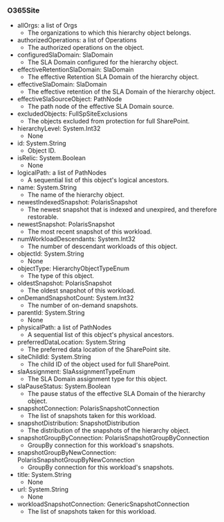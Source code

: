 ### O365Site
- allOrgs: a list of Orgs
  - The organizations to which this hierarchy object belongs.
- authorizedOperations: a list of Operations
  - The authorized operations on the object.
- configuredSlaDomain: SlaDomain
  - The SLA Domain configured for the hierarchy object.
- effectiveRetentionSlaDomain: SlaDomain
  - The effective Retention SLA Domain of the hierarchy object.
- effectiveSlaDomain: SlaDomain
  - The effective retention of the SLA Domain of the hierarchy object.
- effectiveSlaSourceObject: PathNode
  - The path node of the effective SLA Domain source.
- excludedObjects: FullSpSiteExclusions
  - The objects excluded from protection for full SharePoint.
- hierarchyLevel: System.Int32
  - None
- id: System.String
  - Object ID.
- isRelic: System.Boolean
  - None
- logicalPath: a list of PathNodes
  - A sequential list of this object's logical ancestors.
- name: System.String
  - The name of the hierarchy object.
- newestIndexedSnapshot: PolarisSnapshot
  - The newest snapshot that is indexed and unexpired, and therefore restorable.
- newestSnapshot: PolarisSnapshot
  - The most recent snapshot of this workload.
- numWorkloadDescendants: System.Int32
  - The number of descendant workloads of this object.
- objectId: System.String
  - None
- objectType: HierarchyObjectTypeEnum
  - The type of this object.
- oldestSnapshot: PolarisSnapshot
  - The oldest snapshot of this workload.
- onDemandSnapshotCount: System.Int32
  - The number of on-demand snapshots.
- parentId: System.String
  - None
- physicalPath: a list of PathNodes
  - A sequential list of this object's physical ancestors.
- preferredDataLocation: System.String
  - The preferred data location of the SharePoint site.
- siteChildId: System.String
  - The child ID of the object used for full SharePoint.
- slaAssignment: SlaAssignmentTypeEnum
  - The SLA Domain assignment type for this object.
- slaPauseStatus: System.Boolean
  - The pause status of the effective SLA Domain of the hierarchy object.
- snapshotConnection: PolarisSnapshotConnection
  - The list of snapshots taken for this workload.
- snapshotDistribution: SnapshotDistribution
  - The distribution of the snapshots of the hierarchy object.
- snapshotGroupByConnection: PolarisSnapshotGroupByConnection
  - GroupBy connection for this workload's snapshots.
- snapshotGroupByNewConnection: PolarisSnapshotGroupByNewConnection
  - GroupBy connection for this workload's snapshots.
- title: System.String
  - None
- url: System.String
  - None
- workloadSnapshotConnection: GenericSnapshotConnection
  - The list of snapshots taken for this workload.

